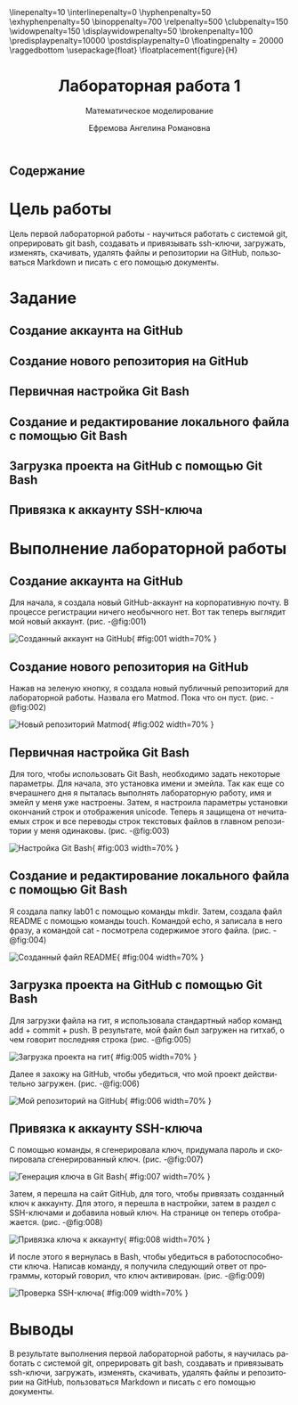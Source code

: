 ﻿---
# Front matter
lang: ru-RU
title: "Лабораторная работа 1"
subtitle: "Математическое моделирование"
author: "Ефремова Ангелина Романовна"
teacher: "Кулябов Дмитрий Сергеевич"

# Formatting
toc-title: "Содержание"
toc: true # Table of contents
toc_depth: 2
lof: true # List of figures
lot: true # List of tables
fontsize: 12pt
linestretch: 1.5
papersize: a4paper
documentclass: scrreprt
polyglossia-lang: russian
polyglossia-otherlangs: english
mainfont: PT Serif
romanfont: PT Serif
sansfont: PT Sans
monofont: PT Mono
mainfontoptions: Ligatures=TeX
romanfontoptions: Ligatures=TeX
sansfontoptions: Ligatures=TeX,Scale=MatchLowercase
monofontoptions: Scale=MatchLowercase
indent: true
pdf-engine: lualatex
header-includes:
  - \linepenalty=10 # the penalty added to the badness of each line within a paragraph (no associated penalty node) Increasing the value makes tex try to have fewer lines in the paragraph.
  - \interlinepenalty=0 # value of the penalty (node) added after each line of a paragraph.
  - \hyphenpenalty=50 # the penalty for line breaking at an automatically inserted hyphen
  - \exhyphenpenalty=50 # the penalty for line breaking at an explicit hyphen
  - \binoppenalty=700 # the penalty for breaking a line at a binary operator
  - \relpenalty=500 # the penalty for breaking a line at a relation
  - \clubpenalty=150 # extra penalty for breaking after first line of a paragraph
  - \widowpenalty=150 # extra penalty for breaking before last line of a paragraph
  - \displaywidowpenalty=50 # extra penalty for breaking before last line before a display math
  - \brokenpenalty=100 # extra penalty for page breaking after a hyphenated line
  - \predisplaypenalty=10000 # penalty for breaking before a display
  - \postdisplaypenalty=0 # penalty for breaking after a display
  - \floatingpenalty = 20000 # penalty for splitting an insertion (can only be split footnote in standard LaTeX)
  - \raggedbottom # or \flushbottom
  - \usepackage{float} # keep figures where there are in the text
  - \floatplacement{figure}{H} # keep figures where there are in the text
---

# Цель работы

Цель первой лабораторной работы - научиться работать с системой git, опрерировать git bash, создавать и привязывать ssh-ключи, загружать, изменять, скачивать, удалять файлы и репозитории на GitHub, пользоваться Markdown и писать с его помощью документы.

# Задание
## Создание аккаунта на GitHub
## Создание нового репозитория на GitHub
## Первичная настройка Git Bash
## Создание и редактирование локального файла с помощью Git Bash
## Загрузка проекта на GitHub с помощью Git Bash
## Привязка к аккаунту SSH-ключа

# Выполнение лабораторной работы

## Создание аккаунта на GitHub

Для начала, я создала новый GitHub-аккаунт на корпоративную почту. В процессе регистрации ничего необычного нет. Вот так теперь выглядит мой новый аккаунт. (рис. -@fig:001)

![Созданный аккаунт на GitHub](C:\Users\NVChirkov\Pictures\1.png){ #fig:001 width=70% }

## Создание нового репозитория на GitHub

Нажав на зеленую кнопку, я создала новый публичный репозиторий для лабораторной работы. Назвала его Matmod. Пока что он пуст. (рис. -@fig:002)

![Новый репозиторий Matmod](C:\Users\NVChirkov\Pictures\2.png){ #fig:002 width=70% }

## Первичная настройка Git Bash

Для того, чтобы использовать Git Bash, необходимо задать некоторые параметры. Для начала, это установка имени и эмейла. Так как еще со вчерашнего дня я пыталась выполнять лабораторную работу, имя и эмейл у меня уже настроены. Затем, я настроила параметры установки окончаний строк и отображения unicode. Теперь я защищена от нечитаемых строк и все переводы строк текстовых файлов в главном репозитории у меня одинаковы. (рис. -@fig:003)

![Настройка Git Bash](C:\Users\NVChirkov\Pictures\3.png){ #fig:003 width=70% }

## Создание и редактирование локального файла с помощью Git Bash

Я создала папку lab01 с помощью команды mkdir. Затем, создала файл README с помощью команды touch. Командой echo, я записала в него фразу, а командой cat - посмотрела содержимое этого файла. (рис. -@fig:004)

![Созданный файл README](C:\Users\NVChirkov\Pictures\4.png){ #fig:004 width=70% }

## Загрузка проекта на GitHub с помощью Git Bash

Для загрузки файла на гит, я использовала стандартный набор команд add + commit + push. В результате, мой файл был загружен на гитхаб, о чем говорит последняя строка (рис. -@fig:005)

![Загрузка проекта на гит](C:\Users\NVChirkov\Pictures\5.png){ #fig:005 width=70% }

Далее я захожу на GitHub, чтобы убедиться, что мой проект действительно загружен. (рис. -@fig:006)

![Мой репозиторий на GitHub](C:\Users\NVChirkov\Pictures\5,1.png){ #fig:006 width=70% }

## Привязка к аккаунту SSH-ключа

С помощью команды, я сгенерировала ключ, придумала пароль и скопировала сгенерированный ключ. (рис. -@fig:007)

![Генерация ключа в Git Bash](C:\Users\NVChirkov\Pictures\6.png){ #fig:007 width=70% }

Затем, я перешла на сайт GitHub, для того, чтобы привязать созданный ключ к аккаунту. Для этого, я перешла в настройки, затем в раздел с SSH-ключами и добавила новый ключ. На странице он теперь отображается. (рис. -@fig:008)

![Привязка ключа к аккаунту](C:\Users\NVChirkov\Pictures\7.png){ #fig:008 width=70% }

И после этого я вернулась в Bash, чтобы убедиться в работоспособности ключа. Написав команду, я получила следующий ответ от программы, который говорил, что ключ активирован. (рис. -@fig:009)

![Проверка SSH-ключа](C:\Users\NVChirkov\Pictures\8.png){ #fig:009 width=70% }

# Выводы

В результате выполнения первой лабораторной работы, я научилась работать с системой git, опрерировать git bash, создавать и привязывать ssh-ключи, загружать, изменять, скачивать, удалять файлы и репозитории на GitHub, пользоваться Markdown и писать с его помощью документы.

